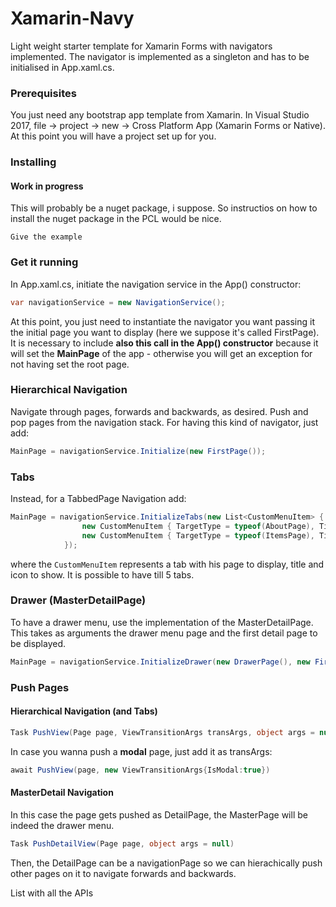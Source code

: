 # Xamarin-Navy

Light weight starter template for Xamarin Forms with navigators implemented. The navigator is implemented as a singleton and has to be initialised in App.xaml.cs. 

### Prerequisites

You just need any bootstrap app template from Xamarin. In Visual Studio 2017, file -> project -> new -> Cross Platform App (Xamarin Forms or Native). At this point you will have a project set up for you.

### Installing
#### Work in progress

This will probably be a nuget package, i suppose. So instructios on how to install the nuget package in the PCL would be nice.

```
Give the example
```

### Get it running

In App.xaml.cs, initiate the navigation service in the App() constructor: 

```C#
var navigationService = new NavigationService();
```

At this point, you just need to instantiate the navigator you want passing it the initial page you want to display (here we suppose it's called FirstPage). It is necessary to include **also this call in the App() constructor** because it will set the **MainPage** of the app - otherwise you will get an exception for not having set the root page.

### Hierarchical Navigation
Navigate through pages, forwards and backwards, as desired. Push and pop pages from the navigation stack. 
For having this kind of navigator, just add: 

```C#
MainPage = navigationService.Initialize(new FirstPage());
```

### Tabs
Instead, for a TabbedPage Navigation add:

```C#
MainPage = navigationService.InitializeTabs(new List<CustomMenuItem> {
                new CustomMenuItem { TargetType = typeof(AboutPage), Title = "About", Icon = "tab_about.png" },
                new CustomMenuItem { TargetType = typeof(ItemsPage), Title = "Browse", Icon = "tab_feed.png" },
            });
```
where the `CustomMenuItem` represents a tab with his page to display, title and icon to show. It is possible to have till 5 tabs.

### Drawer (MasterDetailPage)
To have a drawer menu, use the implementation of the MasterDetailPage. This takes as arguments the drawer menu page and the first detail page to be displayed.

```C#
MainPage = navigationService.InitializeDrawer(new DrawerPage(), new FirstPage());
```

### Push Pages

#### Hierarchical Navigation (and Tabs)
```C#
Task PushView(Page page, ViewTransitionArgs transArgs, object args = null)
```

In case you wanna push a **modal** page, just add it as transArgs: 
```C#
await PushView(page, new ViewTransitionArgs{IsModal:true})
```

#### MasterDetail Navigation

In this case the page gets pushed as DetailPage, the MasterPage will be indeed the drawer menu. 

```C#
Task PushDetailView(Page page, object args = null)
```

Then, the DetailPage can be a navigationPage so we can hierachically push other pages on it to navigate forwards and backwards. 



List with all the APIs



